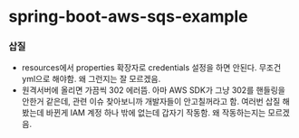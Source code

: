 # spring-boot-aws-sqs-example
### 삽질
- resources에서 properties 확장자로 credentials 설정을 하면 안된다. 무조건 yml으로 해야함. 왜 그런지는 잘 모르겠음.
- 원격서버에 올리면 가끔씩 302 에러뜸. 아마 AWS SDK가 그냥 302를 핸들링을 안한거 같은데, 관련 이슈 찾아보니까 개발자들이 안고칠꺼라고 함. 여러번 삽질 해봤는데 바뀐게 IAM 계정 하나 밖에 없는데 갑자기 작동함. 왜 작동하는지는 모르겠음.
